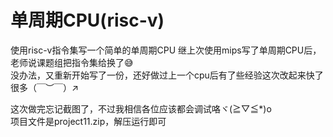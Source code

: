 # 单周期CPU(risc-v)
使用risc-v指令集写一个简单的单周期CPU
继上次使用mips写了单周期CPU后，老师说课题组把指令集给换了😅             
没办法，又重新开始写了一份，还好做过上一个cpu后有了些经验这次改起来快了很多（￣︶￣）↗　

这次做完忘记截图了，不过我相信各位应该都会调试咯ヾ(≧▽≦*)o          
项目文件是project11.zip，解压运行即可
